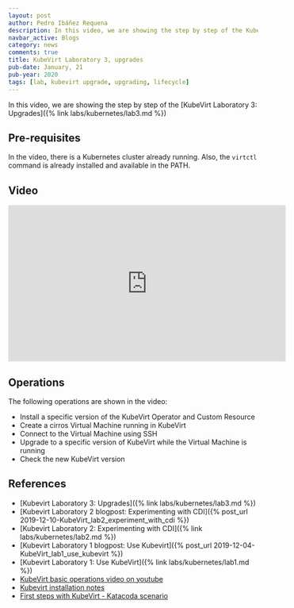 ```yaml
---
layout: post
author: Pedro Ibáñez Requena
description: In this video, we are showing the step by step of the KubeVirt Laboratory 3 how to upgrade KubeVirt
navbar_active: Blogs
category: news
comments: true
title: KubeVirt Laboratory 3, upgrades
pub-date: January, 21
pub-year: 2020
tags: [lab, kubevirt upgrade, upgrading, lifecycle]
---
```


In this video, we are showing the step by step of the [KubeVirt Laboratory 3: Upgrades]({% link labs/kubernetes/lab3.md %})

## Pre-requisites

In the video, there is a Kubernetes cluster already running. Also, the `virtctl` command is already installed and available in the PATH.

## Video

<iframe width="560" height="315" style="height: 315px" src="https://www.youtube.com/embed/OAPzOvqp0is" frameborder="0" allow="accelerometer; autoplay; encrypted-media; gyroscope; picture-in-picture" allowfullscreen></iframe>

## Operations

The following operations are shown in the video:

- Install a specific version of the KubeVirt Operator and Custom Resource
- Create a cirros Virtual Machine running in KubeVirt
- Connect to the Virtual Machine using SSH
- Upgrade to a specific version of KubeVirt while the Virtual Machine is running
- Check the new KubeVirt version

## References

- [Kubevirt Laboratory 3: Upgrades]({% link labs/kubernetes/lab3.md %})
- [Kubevirt Laboratory 2 blogpost: Experimenting with CDI]({% post_url 2019-12-10-KubeVirt_lab2_experiment_with_cdi %})
- [Kubevirt Laboratory 2: Experimenting with CDI]({% link labs/kubernetes/lab2.md %})
- [Kubevirt Laboratory 1 blogpost: Use Kubevirt]({% post_url 2019-12-04-KubeVirt_lab1_use_kubevirt %})
- [Kubevirt Laboratory 1: Use KubeVirt]({% link labs/kubernetes/lab1.md %})
- [KubeVirt basic operations video on youtube](https://www.youtube.com/watch?v=KC03G60shIc)
- [Kubevirt installation notes](https://kubevirt.io/user-guide/operations/installation/)
- [First steps with KubeVirt - Katacoda scenario](https://www.katacoda.com/kubevirt/scenarios/kubevirt-101)
